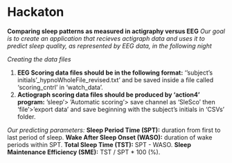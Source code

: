 # Hackaton
**Comparing sleep patterns as measured in actigraphy versus EEG**
_Our goal is to create an application that recieves actigraph data and uses it to predict sleep quality, as represented by EEG data, in the following night_   

_Creating the data files_
1. **EEG Scoring data files should be in the following format:** ‘’subject’s initials’_hypnoWholeFile_revised.txt’ and be saved inside a file called ‘scoring_cntrl’ in ‘watch_data’.
2. **Actiograph scoring data files should be produced by ‘action4’ program:** ’sleep’> ’Automatic scoring’> save channel as ‘SleSco’ then ‘file’>’export data’ and save beginning with the subject’s initials in ‘CSVs’ folder.

_Our predicting parameters:_
**Sleep Period Time (SPT):** duration from first to last period of sleep.
**Wake After Sleep Onset (WASO):** duration of wake periods within SPT.
**Total Sleep Time (TST):** SPT - WASO.
**Sleep Maintenance Efficiency (SME):** TST / SPT * 100 (%).
